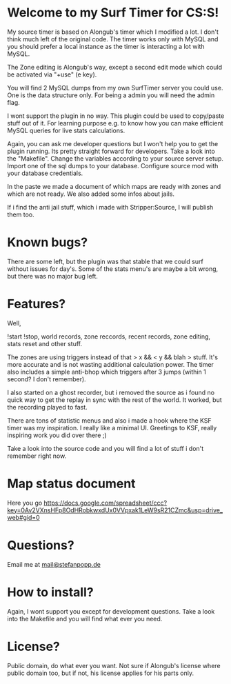 Welcome to my Surf Timer for CS:S!
=========================

My source timer is based on Alongub's timer which I modified a lot. I don't think much left of the original code.
The timer works only with MySQL and you should prefer a local instance as the timer is interacting a lot with MySQL. 

The Zone editing is Alongub's way, except a second edit mode which could be activated via "+use" (e key).

You will find 2 MySQL dumps from my own SurfTimer server you could use. One is the data structure only.
For being a admin you will need the admin flag. 

I wont support the plugin in no way. This plugin could be used to copy/paste stuff out of it. For learning purpose e.g. to know how you can make efficient MySQL queries for live stats calculations.

Again, you can ask me developer questions but I won't help you to get the plugin running. Its pretty straight forward for developers. Take a look into the "Makefile". Change the variables according to your source server setup. Import one of the sql dumps to your database. Configure source mod with your database credentials. 

In the paste we made a document of which maps are ready with zones and which are not ready. We also added some infos about jails. 

If i find the anti jail stuff, which i made with Stripper:Source, I will publish them too.

Known bugs?
=

There are some left, but the plugin was that stable that we could surf without issues for day's. Some of the stats menu's are maybe a bit wrong, but there was no major bug left.

Features?
=
Well, 

!start !stop, world records, zone reccords, recent records, zone editing, stats reset and other stuff. 

The zones are using triggers instead of that > x && < y && blah > stuff. It's more accurate and is not wasting additional calculation power. 
The timer also includes a simple anti-bhop which triggers after 3 jumps (within 1 second? I don't remember).

I also started on a ghost recorder, but i removed the source as i found no quick way to get the replay in sync with the rest of the world. It worked, but the recording played to fast.

There are tons of statistic menus and also i made a hook where the KSF timer was my inspiration. I really like a minimal UI. Greetings to KSF, really inspiring work you did over there ;)

Take a look into the source code and you will find a lot of stuff i don't remember right now.

Map status document
=
Here you go <https://docs.google.com/spreadsheet/ccc?key=0Av2VXnsHFp8OdHRobkwxdUx0VVpxak1LeW9sR21CZmc&usp=drive_web#gid=0>

Questions?
=

Email me at <mail@stefanpopp.de>

How to install?
=
Again, I wont support you except for development questions. Take a look into the Makefile and you will find what ever you need.

License?
=
Public domain, do what ever you want. Not sure if Alongub's license where public domain too, but if not, his license applies for his parts only.
